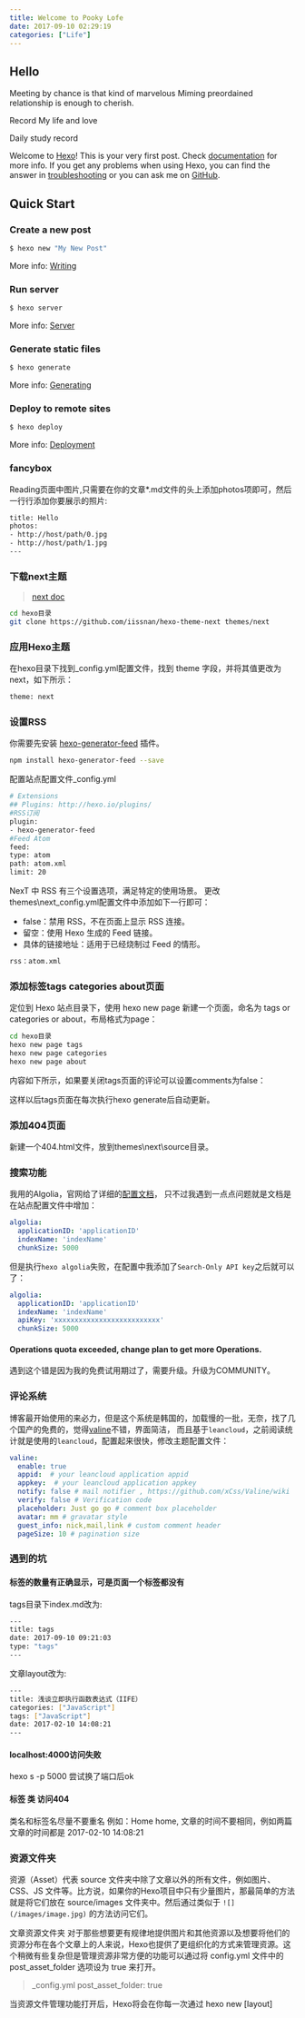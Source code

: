 ```yaml
---
title: Welcome to Pooky Lofe
date: 2017-09-10 02:29:19
categories: ["Life"]
---
```


## Hello

Meeting by chance is that kind of marvelous Miming preordained relationship is enough to cherish.

Record My life and love

Daily study record

Welcome to [Hexo](https://hexo.io/)! This is your very first post. Check [documentation](https://hexo.io/docs/) for more info. If you get any problems when using Hexo, you can find the answer in [troubleshooting](https://hexo.io/docs/troubleshooting.html) or you can ask me on [GitHub](https://github.com/hexojs/hexo/issues).

<!-- more -->

## Quick Start

### Create a new post

``` bash
$ hexo new "My New Post"
```

More info: [Writing](https://hexo.io/zh-cn/docs/writing.html)

### Run server

``` bash
$ hexo server
```

More info: [Server](https://hexo.io/zh-cn/docs/server.html)

### Generate static files

``` bash
$ hexo generate
```

More info: [Generating](https://hexo.io/zh-cn/docs/generating.html)

### Deploy to remote sites

``` bash
$ hexo deploy
```

More info: [Deployment](https://hexo.io/zh-cn/docs/deployment.html)


### fancybox

Reading页面中图片,只需要在你的文章*.md文件的头上添加photos项即可，然后一行行添加你要展示的照片:

``` bash
title: Hello
photos:
- http://host/path/0.jpg
- http://host/path/1.jpg
---
```


### 下载next主题
> [next doc](http://theme-next.iissnan.com/)

``` bash
cd hexo目录
git clone https://github.com/iissnan/hexo-theme-next themes/next
```
### 应用Hexo主题

在hexo目录下找到_config.yml配置文件，找到 theme 字段，并将其值更改为 next，如下所示：
``` bash
theme: next
```
### 设置RSS
你需要先安装 [hexo-generator-feed](https://github.com/hexojs/hexo-generator-feed) 插件。
``` bash
npm install hexo-generator-feed --save
```
配置站点配置文件_config.yml

``` bash
# Extensions
## Plugins: http://hexo.io/plugins/
#RSS订阅
plugin:
- hexo-generator-feed
#Feed Atom
feed:
type: atom
path: atom.xml
limit: 20
```
NexT 中 RSS 有三个设置选项，满足特定的使用场景。 更改 themes\next_config.yml配置文件中添加如下一行即可：

* false：禁用 RSS，不在页面上显示 RSS 连接。
* 留空：使用 Hexo 生成的 Feed 链接。
* 具体的链接地址：适用于已经烧制过 Feed 的情形。
``` bash
rss：atom.xml
```

### 添加标签tags categories about页面

定位到 Hexo 站点目录下，使用 hexo new page 新建一个页面，命名为 tags or categories or about，布局格式为page：

``` bash
cd hexo目录
hexo new page tags
hexo new page categories
hexo new page about
```
内容如下所示，如果要关闭tags页面的评论可以设置comments为false：

这样以后tags页面在每次执行hexo generate后自动更新。


### 添加404页面

新建一个404.html文件，放到themes\next\source目录。

### 搜索功能
我用的Algolia，官网给了详细的[配置文档](http://theme-next.iissnan.com/third-party-services.html#algolia-search)，
只不过我遇到一点点问题就是文档是在站点配置文件中增加：
```yaml
algolia:
  applicationID: 'applicationID'
  indexName: 'indexName'
  chunkSize: 5000
```

但是执行`hexo algolia`失败，在配置中我添加了`Search-Only API key`之后就可以了：
```yaml
algolia:
  applicationID: 'applicationID'
  indexName: 'indexName'
  apiKey: 'xxxxxxxxxxxxxxxxxxxxxxxxxx'
  chunkSize: 5000
```

#### Operations quota exceeded, change plan to get more Operations.
遇到这个错是因为我的免费试用期过了，需要升级。升级为COMMUNITY。

### 评论系统
博客最开始使用的来必力，但是这个系统是韩国的，加载慢的一批，无奈，找了几个国产的免费的，觉得[valine](https://valine.js.org/)不错，界面简洁，
而且基于`leancloud`，之前阅读统计就是使用的`leancloud`，配置起来很快，修改主题配置文件：
```yml
valine:
  enable: true
  appid:  # your leancloud application appid
  appkey:  # your leancloud application appkey
  notify: false # mail notifier , https://github.com/xCss/Valine/wiki
  verify: false # Verification code
  placeholder: Just go go # comment box placeholder
  avatar: mm # gravatar style
  guest_info: nick,mail,link # custom comment header
  pageSize: 10 # pagination size
```
### 遇到的坑

#### 标签的数量有正确显示，可是页面一个标签都没有
tags目录下index.md改为:

``` bash
---
title: tags
date: 2017-09-10 09:21:03
type: "tags"
---
```
文章layout改为:

``` bash
---
title: 浅谈立即执行函数表达式（IIFE）
categories: ["JavaScript"]
tags: ["JavaScript"]
date: 2017-02-10 14:08:21
---
```
#### localhost:4000访问失败
hexo s -p 5000
尝试换了端口后ok

#### 标签 类 访问404
类名和标签名尽量不要重名 例如：Home home,
文章的时间不要相同，例如两篇文章的时间都是 2017-02-10 14:08:21
### 资源文件夹

资源（Asset）代表 source 文件夹中除了文章以外的所有文件，例如图片、CSS、JS 文件等。比方说，如果你的Hexo项目中只有少量图片，那最简单的方法就是将它们放在 source/images 文件夹中。然后通过类似于 `![](/images/image.jpg)` 的方法访问它们。

文章资源文件夹
对于那些想要更有规律地提供图片和其他资源以及想要将他们的资源分布在各个文章上的人来说，Hexo也提供了更组织化的方式来管理资源。这个稍微有些复杂但是管理资源非常方便的功能可以通过将 config.yml 文件中的 post_asset_folder 选项设为 true 来打开。

> _config.yml
  post_asset_folder: true


当资源文件管理功能打开后，Hexo将会在你每一次通过 hexo new [layout] <title> 命令创建新文章时自动创建一个文件夹。这个资源文件夹将会有与这个 markdown 文件一样的名字。将所有与你的文章有关的资源放在这个关联文件夹中之后，你可以通过相对路径来引用它们，这样你就得到了一个更简单而且方便得多的工作流。

#### 阅读次数不显示
leancloud 配置， 添加class，class的name 必须是Counter，否则统计次数不会显示。

##### 403 forbidden
如果访问量仍然不显示，打开浏览器调试模式，如果有如下图的errpr：
![403](/images/lofe/403.png)
说明安全域名配置错误，打开leancloud控制台，安全配置中填入如下配置并保存：
![web](/images/lofe/web.jpg)

#### local search cannot display
在 Chrome 打开 `search.xml` ，如下错误：
```
This page contains the following errors:

error on line 264 at column 35: Input is not proper UTF-8, indicate encoding !
Bytes: 0x08 0xE7 0xAC 0xAC
Below is a rendering of the page up to the first error.
```
删除line 264 ，重新部署后ok.


#### CNAME文件自动删除
每次deploy后，CNAME文件都自动删除了，需要重新配置。
解决：直接把CNAME文件放在 `source` 目录下就ok，每次都会自动复制过去。

### [常见问题](http://theme-next.iissnan.com/faqs.html)

